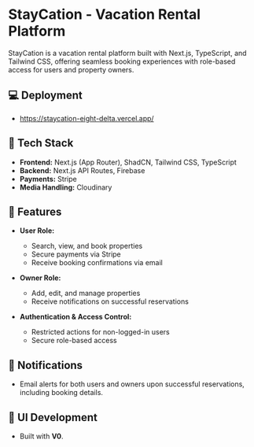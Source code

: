 # StayCation - Vacation Rental Platform

StayCation is a vacation rental platform built with Next.js, TypeScript, and Tailwind CSS, offering seamless booking experiences with role-based access for users and property owners.

## 💻 Deployment

- https://staycation-eight-delta.vercel.app/

## 🚀 Tech Stack

- **Frontend:** Next.js (App Router), ShadCN, Tailwind CSS, TypeScript
- **Backend:** Next.js API Routes, Firebase
- **Payments:** Stripe
- **Media Handling:** Cloudinary

## 🎯 Features

- **User Role:**
  - Search, view, and book properties
  - Secure payments via Stripe
  - Receive booking confirmations via email
    
- **Owner Role:**
  - Add, edit, and manage properties
  - Receive notifications on successful reservations
    
- **Authentication & Access Control:**
  - Restricted actions for non-logged-in users
  - Secure role-based access

## 📩 Notifications

- Email alerts for both users and owners upon successful reservations, including booking details.

## 🎨 UI Development

- Built with **V0**.
